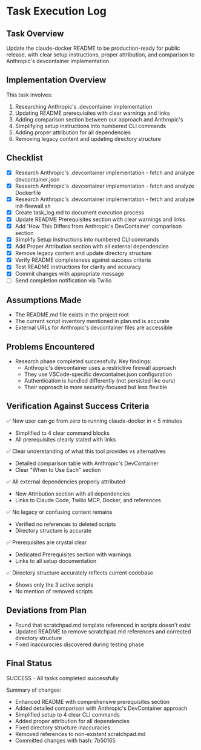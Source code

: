 # Task Execution Log

## Task Overview
Update the claude-docker README to be production-ready for public release, with clear setup instructions, proper attribution, and comparison to Anthropic's devcontainer implementation.

## Implementation Overview
This task involves:
1. Researching Anthropic's .devcontainer implementation
2. Updating README prerequisites with clear warnings and links
3. Adding comparison section between our approach and Anthropic's
4. Simplifying setup instructions into numbered CLI commands
5. Adding proper attribution for all dependencies
6. Removing legacy content and updating directory structure

## Checklist
- [x] Research Anthropic's .devcontainer implementation - fetch and analyze devcontainer.json
- [x] Research Anthropic's .devcontainer implementation - fetch and analyze Dockerfile
- [x] Research Anthropic's .devcontainer implementation - fetch and analyze init-firewall.sh
- [x] Create task_log.md to document execution process
- [x] Update README Prerequisites section with clear warnings and links
- [x] Add 'How This Differs from Anthropic's DevContainer' comparison section
- [x] Simplify Setup Instructions into numbered CLI commands
- [x] Add Proper Attribution section with all external dependencies
- [x] Remove legacy content and update directory structure
- [x] Verify README completeness against success criteria
- [x] Test README instructions for clarity and accuracy
- [x] Commit changes with appropriate message
- [ ] Send completion notification via Twilio

## Assumptions Made
- The README.md file exists in the project root
- The current script inventory mentioned in plan.md is accurate
- External URLs for Anthropic's devcontainer files are accessible

## Problems Encountered
- Research phase completed successfully. Key findings:
  - Anthropic's devcontainer uses a restrictive firewall approach
  - They use VSCode-specific devcontainer.json configuration
  - Authentication is handled differently (not persisted like ours)
  - Their approach is more security-focused but less flexible

## Verification Against Success Criteria
✅ New user can go from zero to running claude-docker in < 5 minutes
  - Simplified to 4 clear command blocks
  - All prerequisites clearly stated with links
  
✅ Clear understanding of what this tool provides vs alternatives
  - Detailed comparison table with Anthropic's DevContainer
  - Clear "When to Use Each" section
  
✅ All external dependencies properly attributed
  - New Attribution section with all dependencies
  - Links to Claude Code, Twilio MCP, Docker, and references
  
✅ No legacy or confusing content remains
  - Verified no references to deleted scripts
  - Directory structure is accurate
  
✅ Prerequisites are crystal clear
  - Dedicated Prerequisites section with warnings
  - Links to all setup documentation
  
✅ Directory structure accurately reflects current codebase
  - Shows only the 3 active scripts
  - No mention of removed scripts

## Deviations from Plan
- Found that scratchpad.md template referenced in scripts doesn't exist
- Updated README to remove scratchpad.md references and corrected directory structure
- Fixed inaccuracies discovered during testing phase

## Final Status
SUCCESS - All tasks completed successfully

Summary of changes:
- Enhanced README with comprehensive prerequisites section
- Added detailed comparison with Anthropic's DevContainer approach
- Simplified setup to 4 clear CLI commands
- Added proper attribution for all dependencies
- Fixed directory structure inaccuracies
- Removed references to non-existent scratchpad.md
- Committed changes with hash: 7b50165